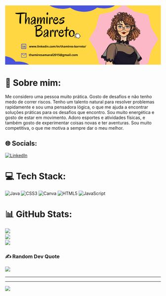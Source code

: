 ![](https://github.com/thamirsz/Thamires-Barreto/blob/b3acc20585140ad91304f101561603aaf7f0009e/Thamires.png)




# 💫 Sobre mim:
Me considero uma pessoa muito prática. Gosto de desafios e não tenho medo de correr riscos. Tenho um talento natural para resolver problemas rapidamente e sou uma pensadora lógica, o que me ajuda a encontrar soluções práticas para os desafios que encontro. Sou muito energética e gosto de estar em movimento. Adoro esportes e atividades físicas, e também gosto de experimentar coisas novas e ter aventuras. Sou muito competitiva, o que me motiva a sempre dar o meu melhor.


## 🌐 Socials:
[![LinkedIn](https://img.shields.io/badge/LinkedIn-%230077B5.svg?logo=linkedin&logoColor=white)](https://linkedin.com/in/https://www.linkedin.com/in/thamires-barreto/) 

# 💻 Tech Stack:
![Java](https://img.shields.io/badge/java-%23ED8B00.svg?style=for-the-badge&logo=java&logoColor=white) ![CSS3](https://img.shields.io/badge/css3-%231572B6.svg?style=for-the-badge&logo=css3&logoColor=white) ![Canva](https://img.shields.io/badge/Canva-%2300C4CC.svg?style=for-the-badge&logo=Canva&logoColor=white) ![HTML5](https://img.shields.io/badge/html5-%23E34F26.svg?style=for-the-badge&logo=html5&logoColor=white) ![JavaScript](https://img.shields.io/badge/javascript-%23323330.svg?style=for-the-badge&logo=javascript&logoColor=%23F7DF1E)
# 📊 GitHub Stats:
![](https://github-readme-stats.vercel.app/api?username=thamirsz&theme=dark&hide_border=false&include_all_commits=false&count_private=true)<br/>
![](https://github-readme-streak-stats.herokuapp.com/?user=thamirsz&theme=dark&hide_border=false)<br/>
![](https://github-readme-stats.vercel.app/api/top-langs/?username=thamirsz&theme=dark&hide_border=false&include_all_commits=false&count_private=true&layout=compact)

### ✍️ Random Dev Quote
![](https://quotes-github-readme.vercel.app/api?type=horizontal&theme=radical)

---
---
[![](https://visitcount.itsvg.in/api?id=thamirsz&icon=0&color=0)](https://visitcount.itsvg.in)


